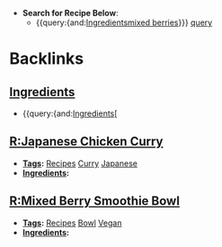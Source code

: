 - **Search for Recipe Below**:
    - {{query:{and:[Ingredients](<Ingredients.md>)[mixed berries](<mixed berries.md>)}}} [query](<query.md>)

# Backlinks
## [Ingredients](<Ingredients.md>)
- {{query:{and:[Ingredients](<Ingredients.md>)[

## [R:Japanese Chicken Curry](<R:Japanese Chicken Curry.md>)
- **[Tags](<Tags.md>):** [Recipes](<Recipes.md>) [Curry](<Curry.md>) [Japanese](<Japanese.md>)
- **[Ingredients](<Ingredients.md>):**

## [R:Mixed Berry Smoothie Bowl](<R:Mixed Berry Smoothie Bowl.md>)
- **[Tags](<Tags.md>):** [Recipes](<Recipes.md>) [Bowl](<Bowl.md>) [Vegan](<Vegan.md>)
- **[Ingredients](<Ingredients.md>):**

